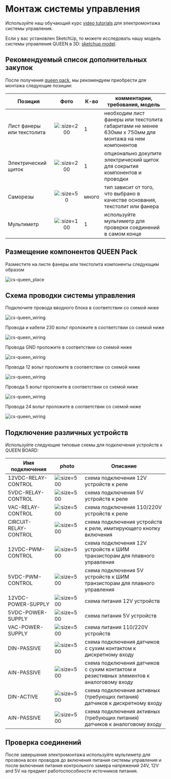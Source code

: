 # Монтаж системы управления


Используйте наш обучающий курс [video tutorials](video_tutorials) для электромонтажа системы управления.  


Если у вас установлен SketchUp, то можете исследовать нашу модель системы управления QUEEN в 3D: [sketchup model](https://1drv.ms/u/s!Am_hkdn5bouS1G9334yBP5ogC4-f).  


## Рекомендуемый список дополнительных закупок


После получения [queen pack](queen_pack), мы рекомендуем приобрести для монтажа следующие позиции:


| Позиция                    |                       Фото                        | К-во  | комментарии, требования, модель                                                                       |
|----------------------------|:-------------------------------------------------:|-------|-------------------------------------------------------------------------------------------------------|
| Лист фанеры или текстолита |  ![](../assets/photo/plywood-1.jpg ':size=200')   | 1     | необходим лист фанеры или текстолита габаритами не менее 630мм x 750мм для монтажа на нем компонентов |
| Электрический щиток        | ![](../assets/photo/electrobox-1.jpg ':size=200') | 1     | опционально докупите электрический щиток для сокрытия компонентов и проводки                          |
| Саморезы                   |    ![](../assets/photo/screw_1.jpg ':size=50')    | много | тип зависит от того, что выбрано в качестве основания, текстолит или фанера                           |
| Мультиметр                 | ![](../assets/photo/multimeter_1.jpg ':size=100') | 1     | используйте мультиметр для проверки соединений в самом конце                                          |

## Размещение компонентов QUEEN Pack

Разместите на листе фанеры или текстолита компоненты следующим образом  

![cs-queen_place](../assets/layout/cs-queen_place2.png ':size=600')

## Схема проводки системы управления

Подключите провода вводного блока в соответствии со схемой ниже

![cs-queen_wiring](../assets/layout/wireMain230v.png ':size=600')

Провода и кабели 230 вольт проложите в соответствии со схемой ниже

![cs-queen_wiring](../assets/layout/wire230v.png ':size=600')

Провода GND проложите в соответствии со схемой ниже

![cs-queen_wiring](../assets/layout/wireGND.png ':size=600')

Провода 12 вольт проложите в соответствии со схемой ниже

![cs-queen_wiring](../assets/layout/wire12v.png ':size=600')

Провода 5 вольт проложите в соответствии со схемой ниже

![cs-queen_wiring](../assets/layout/wire5v.png ':size=600')

Провода 24 вольт проложите в соответствии со схемой ниже

![cs-queen_wiring](../assets/layout/wire24v.png ':size=600')

## Подключение различных устройств

Используйте следующие типовые схемы для подключения устройств к QUEEN BOARD:  

| Имя подключения       | photo                                                       | Описание                                                                                 |
|-----------------------|-------------------------------------------------------------|------------------------------------------------------------------------------------------|
| 12VDC-RELAY-CONTROL   | ![](../assets/layout/12VDC-RELAY-CONTROL2.png ':size=500')   | схема подключения 12V устройств к реле                                                   |
| 5VDC-RELAY-CONTROL    | ![](../assets/layout/5VDC-RELAY-CONTROL2.png ':size=500')    | схема подключения 5V устройств к реле                                                    |
| VAC-RELAY-CONTROL     | ![](../assets/layout/VAC-RELAY-CONTROL2.png ':size=500')     | схема подключения 110/220V устройств к реле                                              |
| CIRCUIT-RELAY-CONTROL | ![](../assets/layout/CIRCUIT-RELAY-CONTROL2.png ':size=500') | схема подключения устройств к реле, имитирующего кнопку включения                        |
| 12VDC-PWM-CONTROL     | ![](../assets/layout/12vdc-pwm-control.jpg ':size=500')     | схема подключения 12V устройств к ШИМ транзисторам для плавного управления               |
| 5VDC-PWM-CONTROL      | ![](../assets/layout/5vdc-pwm-control.jpg ':size=500')      | схема подключения 5V устройств к ШИМ транзисторам для плавного управления                |
| 12VDC-POWER-SUPPLY    | ![](../assets/layout/12vdc-power-supply.jpg ':size=500')    | схема питания 12V устройств                                                              |
| 5VDC-POWER-SUPPLY     | ![](../assets/layout/5vdc-power-supply.jpg ':size=500')     | схема питания 5V устройств                                                               |
| VAC-POWER-SUPPLY      | ![](../assets/layout/vac-power-supply.jpg ':size=500')      | схема питания 110/220V устройств                                                         |
| DIN-PASSIVE           | ![](../assets/layout/din-passive.jpg ':size=500')           | схема подключения датчиков с сухим контактом к дискретному входу                         |
| AIN-PASSIVE           | ![](../assets/layout/ain-passive.jpg ':size=500')           | схема подключения датчиков с сухим контактом и резистивных элементов к аналоговому входу |
| DIN-ACTIVE            | ![](../assets/layout/din-active.jpg ':size=500')            | схема подключения активных (требующих питания) датчиков к дискретному входу              |
| AIN-PASSIVE           | ![](../assets/layout/ain-active.jpg ':size=500')            | схема подключения активных (требующих питания) датчиков к аналоговому входу              |


## Проверка cоединений

После завершения электромонтажа используйте мультиметр для прозвона всех проводов до включения питания системы управления и после включения питания контрольного замера напряжений 24V, 12V and 5V на предмет работоспособности источников питания.  



